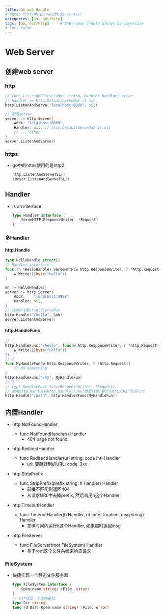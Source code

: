 ```yaml
---
title: Go web Handle
# date: YYYY-MM-DD HH:MM:SS +/-TTTT
categories: [Go, net/http]
tags: [Go, net/http]     # TAG names should always be lowercase
# toc: false
---
```



# Web Server
## 创建web server
### http
```go
// func ListenAndServe(addr string, handler Handler) error
// handler == http.DefaultServeMux if nil
http.ListenAndServe("localhost:8080", nil)
```
```go
// 配置server
server := http.Server{
    Addr: "localhost:8080",
    Handler: nil, // http.DefaultServeMux if nil
    // ... other
}
server.ListenAndServe()
```
### https
- go中的https使用的是http2
    ```Go
    http.ListenAndServeTSL()
    server.ListenAndServeTSL()
    ```

## Handler
- is an interface
    ```go
    type Handler interface {
        ServeHTTP(ResponseWriter, *Request)
    }
    ```

### 多Handler
#### http.Handle
```go
type HelloHandle struct{}
// Handler interface
func (h *HelloHandle) ServeHTTP(w http.ResponseWriter, r *http.Request){
	w.Write([]byte("hello"))
}

mh := HelloHandle{}
server := http.Server{
    Addr:    "localhost:8080",
    Handler: nil,
}
// 注册mh到DefaultServeMux
http.Handle("/hello", &mh)
server.ListenAndServe()
```

#### http.HandleFunc
```go
// 1.
http.HandleFunc("/hello", func(w http.ResponseWriter, r *http.Request) {
    w.Write([]byte("Hello"))
})
// 2.
func MyHandleFun(w http.ResponseWriter, r *http.Request){
    // do something
}
http.HandleFunc("/my", MyHandleFun)
// 3.
// type HandlerFunc func(ResponseWriter, *Request)
// 使用http.Handle和http.HandlerFunc(类型转换)等价于http.HandleFunc
http.Handle("/path", http.HandlerFunc(MyHandleFun))
```

## 内置Handler
- http.NotFoundHandler
  - func NotFoundHandler() Handler
    - 404 page not found
  
- http.RedirectHandler
  - func RedirectHandler(url string, code int) Handler
    - url: 要跳转到的URL; code: 3xx

- http.StripPrefix
  - func StripPrefix(prefix string, h Handler) Handler
    - 前缀不匹配则返回404
    - 从请求URL中去掉prefix, 然后调用h这个Handler

- http.TimeoutHandler
  - func TimeoutHandler(h Handler, dt time.Duration, msg string) Handler
    - 在dt时间内运行h这个Handler, 如果超时返回msg

- http.FileServer
  - func FileServer(root FileSystem) Handler
    - 基于root这个文件系统来响应请求

### FileSystem
- 快捷实现一个静态文件服务器
    ```go
    type FileSystem interface {
        Open(name string) (File, error)
    }
    // Dir就是一个文件系统
    type Dir string
    func (d Dir) Open(name string) (File, error)
    ```

